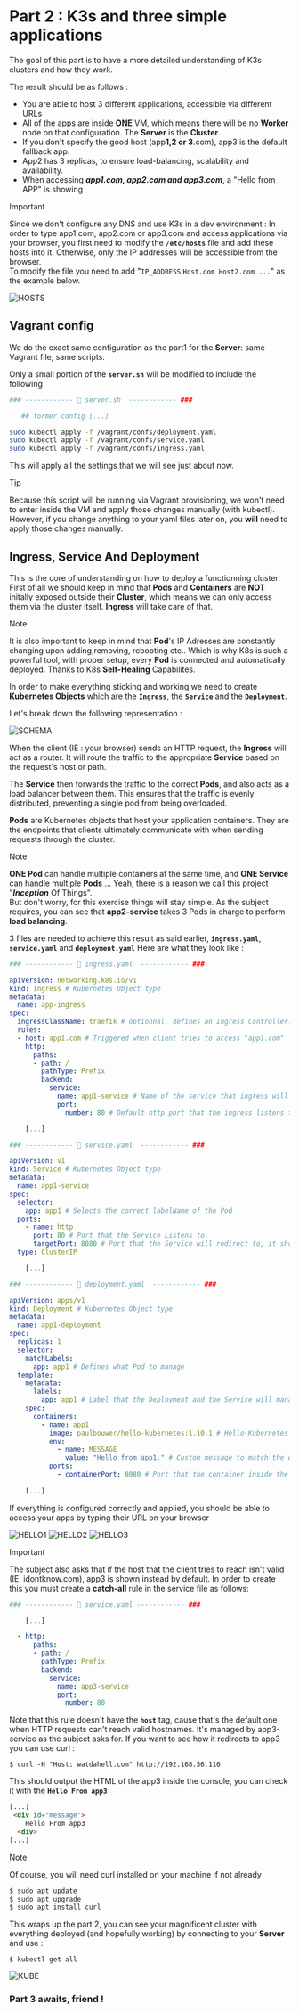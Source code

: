 # Part 2 : K3s and three simple applications

The goal of this part is to have a more detailed understanding of K3s clusters and how they work.

The result should be as follows :

- You are able to host 3 different applications, accessible via different URLs
- All of the apps are inside **ONE** VM, which means there will be no **Worker** node on that configuration. The **Server** is the **Cluster**.
- If you don't specify the good host (app**1,2 or 3**.com), app3 is the default fallback app.  
- App2 has 3 replicas, to ensure load-balancing, scalability and availability.
- When accessing ***app1.com, app2.com and app3.com***, a "Hello from APP" is showing

> [!IMPORTANT]  
> Since we don't configure any DNS and use K3s in a dev environment : In order to type app1.com, app2.com or app3.com and access applications via your browser, you first need to modify the **`/etc/hosts`** file and add these hosts into it. Otherwise, only the IP addresses will be accessible from the browser.    
>To modify the file you need to add "`IP_ADDRESS` `Host.com Host2.com ...`" as the example below.

![HOSTS](../docs/p2/hosts.png)

## Vagrant config

We do the exact same configuration as the part1 for the **Server**: same Vagrant file, same scripts.

Only a small portion of the **`server.sh`** will be modified to include the following

```sh 
### ------------ 📄 server.sh  ------------ ###

   ## former config [...]

sudo kubectl apply -f /vagrant/confs/deployment.yaml
sudo kubectl apply -f /vagrant/confs/service.yaml
sudo kubectl apply -f /vagrant/confs/ingress.yaml

```
This will apply all the settings that we will see just about now. 

> [!TIP]  
> Because this script will be running via Vagrant provisioning, we won't need to enter inside the VM and apply those changes manually (with kubectl). However, if you change anything to your yaml files later on, you **will** need to apply those changes manually.

## Ingress, Service And Deployment

This is the core of understanding on how to deploy a functionning cluster.  
First of all we should keep in mind that **Pods** and **Containers** are **NOT** initally exposed outside their **Cluster**, which means we can only access them via the cluster itself. **Ingress** will take care of that.

> [!NOTE]  
> It is also important to keep in mind that **Pod**'s IP Adresses are constantly changing upon adding,removing, rebooting etc.. Which is why K8s is such a powerful tool, with proper setup, every **Pod** is connected and automatically deployed. Thanks to K8s **Self-Healing** Capabilites. 

In order to make everything sticking and working we need to create **Kubernetes Objects** which are the **`Ingress`**, the **`Service`** and the **`Deployment`**.

Let's break down the following representation :

![SCHEMA](../docs/p2/screen3.png)

When the client (IE : your browser) sends an HTTP request, the **Ingress** will act as a router. It will route the traffic to the appropriate **Service** based on the request's host or path.  

The **Service** then forwards the traffic to the correct **Pods**, and also acts as a load balancer between them. This ensures that the traffic is evenly distributed, preventing a single pod from being overloaded.

**Pods** are Kubernetes objects that host your application containers. They are the endpoints that clients ultimately communicate with when sending requests through the cluster.

> [!NOTE]  
> **ONE Pod** can handle multiple containers at the same time, and **ONE Service** can handle multiple **Pods** ...  Yeah, there is a reason we call this project "***Inception*** Of Things".   
>But don't worry, for this exercise things will stay simple. As the subject requires, you can see that **app2-service** takes 3 Pods in charge to perform **load balancing**.

3 files are needed to achieve this result as said earlier, **`ingress.yaml`**, **`service.yaml`** and **`deployment.yaml`** Here are what they look like :


```yaml 
### ------------ 📄 ingress.yaml  ------------ ###

apiVersion: networking.k8s.io/v1
kind: Ingress # Kubernetes Object type
metadata:
  name: app-ingress
spec:
  ingressClassName: traefik # optionnal, defines an Ingress Controller. Here traefik by default (built in k3s)
  rules:
  - host: app1.com # Triggered when client tries to access "app1.com"
    http:
      paths:
      - path: /
        pathType: Prefix
        backend:
          service:
            name: app1-service # Name of the service that ingress will redirect to
            port:
              number: 80 # Default http port that the ingress listens to

    [...]
```

```yaml 
### ------------ 📄 service.yaml  ------------ ###

apiVersion: v1
kind: Service # Kubernetes Object type
metadata:
  name: app1-service
spec:
  selector:
    app: app1 # Selects the correct labelName of the Pod
  ports:
    - name: http
      port: 80 # Port that the Service Listens to
      targetPort: 8080 # Port that the Service will redirect to, it should match the "containerPort" of the Pod
  type: ClusterIP

    [...]
```

```yaml 
### ------------ 📄 deployment.yaml  ------------ ###

apiVersion: apps/v1
kind: Deployment # Kubernetes Object type
metadata:
  name: app1-deployment
spec:
  replicas: 1
  selector:
    matchLabels:
      app: app1 # Defines what Pod to manage
  template:
    metadata:
      labels:
        app: app1 # Label that the Deployment and the Service will manage on
    spec:
      containers:
        - name: app1
          image: paulbouwer/hello-kubernetes:1.10.1 # Hello-Kubernetes image, pulled from dockerhub
          env:
            - name: MESSAGE
              value: "Hello from app1." # Custom message to match the exercise
          ports:
            - containerPort: 8080 # Port that the container inside the pod listens to, it's informative and has no configurative purpose.
    
    [...]
```

If everything is configured correctly and applied, you should be able to access your apps by typing their URL on your browser

![HELLO1](../docs/p2/hello1.png)
![HELLO2](../docs/p2/hello2.png)
![HELLO3](../docs/p2/hello3.png)


> [!IMPORTANT]  
> The subject also asks that if the host that the client tries to reach isn't valid (IE: idontknow.com), app3 is shown instead by default. In order to create this you must create a **catch-all** rule in the service file as follows:


```yaml 
### ------------ 📄 service.yaml ------------ ###

    [...]

  - http:
      paths:
      - path: /
        pathType: Prefix
        backend:
          service:
            name: app3-service
            port:
              number: 80
```

Note that this rule doesn't have the **`host`** tag, cause that's the default one when HTTP requests can't reach valid hostnames. It's managed by app3-service as the subject asks for. If you want to see how it redirects to app3 you can use curl :

```
$ curl -H "Host: watdahell.com" http://192.168.56.110
```

This should output the HTML of the app3 inside the console, you can check it with the **`Hello From app3`** 
```html
[...]
 <div id="message">
    Hello From app3
  <div>
[...]
```

> [!NOTE]  
> Of course, you will need curl installed on your machine if not already
>```sh 
  >$ sudo apt update
  >$ sudo apt upgrade
  >$ sudo apt install curl


This wraps up the part 2, you can see your magnificent cluster with everything deployed (and hopefully working) by connecting to your **Server** and use :
```
$ kubectl get all
```

![KUBE](../docs/p2/getall.png)

### **Part 3** awaits, friend !